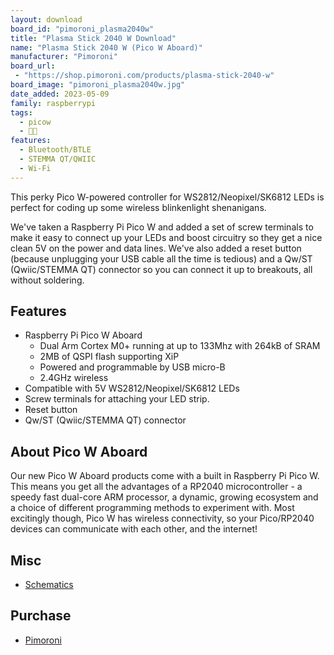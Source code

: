 ```yaml
---
layout: download
board_id: "pimoroni_plasma2040w"
title: "Plasma Stick 2040 W Download"
name: "Plasma Stick 2040 W (Pico W Aboard)"
manufacturer: "Pimoroni"
board_url:
 - "https://shop.pimoroni.com/products/plasma-stick-2040-w"
board_image: "pimoroni_plasma2040w.jpg"
date_added: 2023-05-09
family: raspberrypi
tags:
  - picow
  - 🥧🐮
features:
  - Bluetooth/BTLE
  - STEMMA QT/QWIIC
  - Wi-Fi
---
```


This perky Pico W-powered controller for WS2812/Neopixel/SK6812 LEDs is perfect for coding up some wireless blinkenlight shenanigans.

We've taken a Raspberry Pi Pico W and added a set of screw terminals to make it easy to connect up your LEDs and boost circuitry so they get a nice clean 5V on the power and data lines. We've also added a reset button (because unplugging your USB cable all the time is tedious) and a Qw/ST (Qwiic/STEMMA QT) connector so you can connect it up to breakouts, all without soldering.

## Features

* Raspberry Pi Pico W Aboard
  * Dual Arm Cortex M0+ running at up to 133Mhz with 264kB of SRAM
  * 2MB of QSPI flash supporting XiP
  * Powered and programmable by USB micro-B
  * 2.4GHz wireless
* Compatible with 5V WS2812/Neopixel/SK6812 LEDs
* Screw terminals for attaching your LED strip.
* Reset button
* Qw/ST (Qwiic/STEMMA QT) connector

## About Pico W Aboard

Our new Pico W Aboard products come with a built in Raspberry Pi Pico W. This means you get all the advantages of a RP2040 microcontroller - a speedy fast dual-core ARM processor, a dynamic, growing ecosystem and a choice of different programming methods to experiment with. Most excitingly though, Pico W has wireless connectivity, so your Pico/RP2040 devices can communicate with each other, and the internet!

## Misc

* [Schematics](https://cdn.shopify.com/s/files/1/0174/1800/files/plasma_stick_schematic.pdf?v=1667910096)

## Purchase

* [Pimoroni](https://shop.pimoroni.com/products/plasma-stick-2040-w)